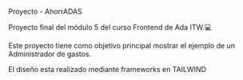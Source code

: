Proyecto - AhorrADAS


Proyecto final del módulo 5 del curso Frontend de Ada ITW.💻


Este proyecto tiene como objetivo principal mostrar el ejemplo de un Administrador de gastos.

El diseño esta realizado mediante frameworks en TAILWIND 

